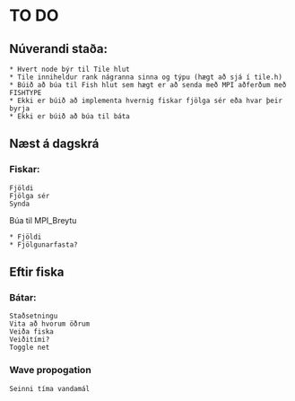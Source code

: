 # TO DO

## Núverandi staða:

	* Hvert node býr til Tile hlut
	* Tile inniheldur rank nágranna sinna og týpu (hægt að sjá í tile.h)
	* Búið að búa til Fish hlut sem hægt er að senda með MPI aðferðum með FISHTYPE
	* Ekki er búið að implementa hvernig fiskar fjölga sér eða hvar þeir byrja
	* Ekki er búið að búa til báta


## Næst á dagskrá

### Fiskar:
	Fjöldi
	Fjölga sér
	Synda
		
Búa til MPI\_Breytu

	* Fjöldi
	* Fjölgunarfasta?


## Eftir fiska 
### Bátar:
	Staðsetningu
	Vita að hvorum öðrum
	Veiða fiska
	Veiðitími?
	Toggle net




### Wave propogation

	Seinni tíma vandamál
	
